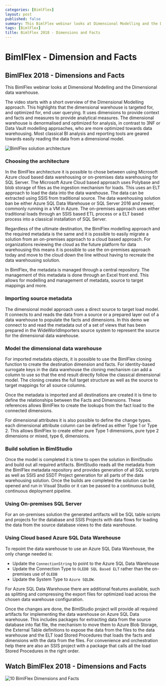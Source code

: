 ```yaml
---
categories: [BimlFlex]
layout: post
published: false
summary: This BimlFlex webinar looks at Dimensional Modelling and the Dimensional data warehouse
tags: [BimlFlex]
title: BimlFlex 2018 - Dimensions and Facts
---
```

# BimlFlex - Dimension and Facts

## BimlFlex 2018 - Dimensions and Facts

This BimlFlex webinar looks at Dimensional Modelling and the Dimensional data warehouse.

The video starts with a short overview of the Dimensional Modelling approach.
This highlights that the dimensional warehouse is targeted for, and optimized for, end user querying.
It uses dimensions to provide context and facts and measures to provide analytical measures.
The dimensional warehouse is denormalised and optimized for analysis, in contrast to 3NF or Data Vault modelling approaches, who are more optimized towards data warehousing. Most classical BI analysis and reporting tools are geared towards easily reading the data from a dimensional model.

![BimlFlex solution architecture](https://varigencecom.blob.core.windows.net/blogimages/bimlflex-architecture.png)

### Choosing the architecture

In the BimlFlex architecture it is possible to chose between using Microsoft Azure cloud based data warehousing or on-premises data warehousing for SQL Server.
The Microsoft Azure Cloud based approach uses Polybase and blob storage of files as the ingestion mechanism for loads. This uses an ELT approach to load the data into the data warehouse. The data can be extracted using SSIS from traditional source. The data warehousing solution ban be either Azure SQL Data Warehouse or SQL Server 2016 and newer, commonly running in a VM in Azure.
The on-premises approach uses either traditional loads through an SSIS based ETL process or a ELT based process into a classical installation of SQL Server.

Regardless of the ultimate destination, the BimlFlex modelling approach and the required metadata is the same and it is possible to easily migrate a solution from an on-premises approach to a cloud based approach. For organizations reviewing the cloud as the future platform for data warehousing this means it is possible to use the on-premises approach today and move to the cloud down the line without having to recreate the data warehousing solution.

In BimlFlex, the metadata is managed through a central repository. The management of this metadata is done through an Excel front end. This allows for modelling and management of metadata, source to target mappings and more.

### Importing source metadata

The dimensional model approach uses a direct source to target load model. It connects to and reads the data from a source or a prepared layer out of a data warehouse to populate the facts and dimensions. In this demo we connect to and read the metadata out of a set of views that has been prepared in the WideWorldImporters source system to represent the source for the dimensional data warehouse.

### Model the dimensional data warehouse

For imported metadata objects, it is possible to use the BimlFlex cloning function to create the destination dimension and facts. For identity-based surrogate keys in the data warehouse the cloning mechanism can add a column to use so that the end result directly follow the classical dimensional model. The cloning creates the full target structure as well as the source to target mappings for all source columns.

Once the metadata is imported and all destinations are created it is time to define the relationships between the Facts and Dimensions. These references allows BimlFlex to create the lookups from the fact load to the connected dimensions.

For dimensional attributes it is also possible to define the change types. each dimensional attribute column can be defined as either Type 1 or Type 2. This allows BimlFlex to create either pure Type 1 dimensions, pure type 2 dimensions or mixed, type 6, dimensions.

### Build solution in BimlStudio

Once the model is completed it is time to open the solution in BimlStudio and build out all required artifacts. BimlStudio reads all the metadata from the BimlFlex metadata repository and provides generation of all SQL scripts as well as SSIS and SSDT Project generation for all parts of the data warehousing solution. Once the builds are completed the solution can be opened and run in Visual Studio or it can be passed to a continuous build, continuous deployment pipeline.

### Using On-premises SQL Server

For an on-premises solution the generated artifacts will be SQL table scripts and projects for the database and SSIS Projects with data flows for loading the data from the source database views to the data warehouse.

### Using Cloud based Azure SQL Data Warehouse

To repoint the data warehouse to use an Azure SQL Data Warehouse, the only change needed is:

* Update the `ConnectionString` to point to the Azure SQL Data Warehouse
* Update the Connection Type to `OLEDB SQL Based ELT` rather than the on-premises use of `OLEDB`
* Update the System Type to `Azure SQLDW`.

For Azure SQL Data Warehouse there are additional features available, such as splitting and compressing the export files for optimized load across the chosen data warehouse configuration.

Once the changes are done, the BimlStudio project will provide all required artifacts for implementing the data warehouse on Azure SQL Data warehouse. This includes packages for extracting data from the source database into flat file, the mechanism to move them to Azure Blob Storage, the External Table definitions to expose the data from the files to the data warehouse and the ELT load Stored Procedures that loads the facts and dimensions with the data from the files. For convenience and orchestration help there are also an SSIS project with a package that calls all the load Stored Procedures in the right order.  

## Watch BimlFlex 2018 - Dimensions and Facts

![10 BimlFlex Dimensions and Facts](https://www.youtube.com/watch?v=KrYDpU0EeW8?rel=0&autoplay=0)
